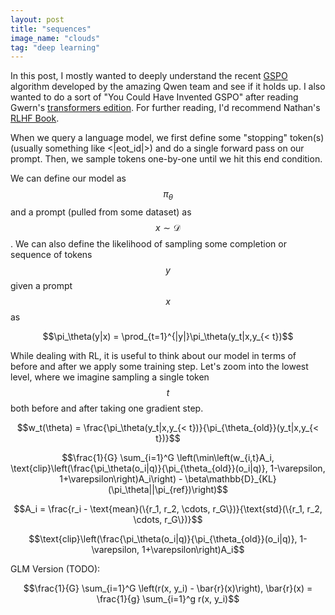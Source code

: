 ```yaml
---
layout: post
title: "sequences"
image_name: "clouds"
tag: "deep learning"
--- 
```


In this post, I mostly wanted to deeply understand the recent [GSPO](https://arxiv.org/pdf/2507.18071) algorithm developed by the amazing Qwen team and see if it holds up. I also wanted to do a sort of "You Could Have Invented GSPO" after reading Gwern's [transformers edition](https://gwern.net/blog/2025/you-could-have-invented-transformers). For further reading, I'd recommend Nathan's [RLHF Book](https://rlhfbook.com/c/11-policy-gradients.html).

When we query a language model, we first define some "stopping" token(s) (usually something like <\|eot_id\|>) and do a single forward pass on our prompt. Then, we sample tokens one-by-one until we hit this end condition. 

We can define our model as $$\pi_{\theta}$$ and a prompt (pulled from some dataset) as $$x \sim \mathcal{D}$$. We can also define the likelihood of sampling some completion or sequence of tokens $$y$$ given a prompt $$x$$ as 

$$\pi_\theta(y|x) = \prod_{t=1}^{|y|}\pi_\theta(y_t|x,y_{< t})$$

While dealing with RL, it is useful to think about our model in terms of before and after we apply some training step. Let's zoom into the lowest level, where we imagine sampling a single token $$t$$ both before and after taking one gradient step. 

$$w_t(\theta) = \frac{\pi_\theta(y_t|x,y_{< t})}{\pi_{\theta_{old}}(y_t|x,y_{< t})}$$


$$\frac{1}{G} \sum_{i=1}^G \left(\min\left(w_{i,t}A_i, \text{clip}\left(\frac{\pi_\theta(o_i|q)}{\pi_{\theta_{old}}(o_i|q)}, 1-\varepsilon, 1+\varepsilon\right)A_i\right) - \beta\mathbb{D}_{KL}(\pi_\theta||\pi_{ref})\right)$$

$$A_i = \frac{r_i - \text{mean}(\{r_1, r_2, \cdots, r_G\})}{\text{std}(\{r_1, r_2, \cdots, r_G\})}$$

$$\text{clip}\left(\frac{\pi_\theta(o_i|q)}{\pi_{\theta_{old}}(o_i|q)}, 1-\varepsilon, 1+\varepsilon\right)A_i$$

GLM Version (TODO):

$$\frac{1}{G} \sum_{i=1}^G \left(r(x, y_i) - \bar{r}(x)\right), \bar{r}(x) = \frac{1}{g} \sum_{i=1}^g r(x, y_i)$$